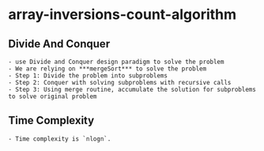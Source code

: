 # array-inversions-count-algorithm

## Divide And Conquer
    - use Divide and Conquer design paradigm to solve the problem
    - We are relying on ***mergeSort*** to solve the problem
    - Step 1: Divide the problem into subproblems
    - Step 2: Conquer with solving subproblems with recursive calls
    - Step 3: Using merge routine, accumulate the solution for subproblems to solve original problem

## Time Complexity
    - Time complexity is `nlogn`.